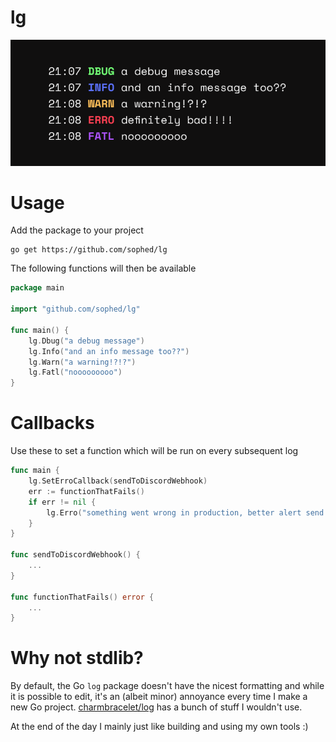# lg
![image](preview.png)

# Usage
Add the package to your project
```
go get https://github.com/sophed/lg
```

The following functions will then be available
```go
package main

import "github.com/sophed/lg"

func main() {
	lg.Dbug("a debug message")
	lg.Info("and an info message too??")
	lg.Warn("a warning!?!?")
	lg.Fatl("nooooooooo")
}
```

# Callbacks
Use these to set a function which will be run on every subsequent log
```go
func main {
	lg.SetErroCallback(sendToDiscordWebhook)
	err := functionThatFails()
	if err != nil {
		lg.Erro("something went wrong in production, better alert send a discord alert!")
	}
}

func sendToDiscordWebhook() {
  	...
}

func functionThatFails() error {
  	...
}
```

# Why not stdlib?
By default, the Go `log` package doesn't have the nicest formatting and while it is possible to edit, it's an (albeit minor) annoyance every time I make a new Go project. [charmbracelet/log](https://github.com/charmbracelet/log) has a bunch of stuff I wouldn't use.

At the end of the day I mainly just like building and using my own tools :)
